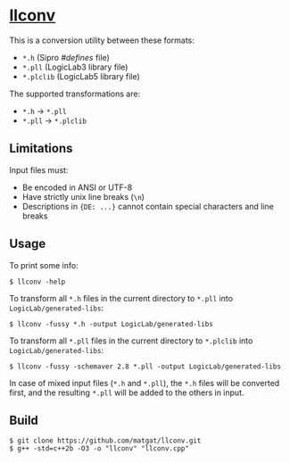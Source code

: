 # [llconv](https://github.com/matgat/llconv.git)

This is a conversion utility between these formats:
* `*.h` (Sipro *#defines* file)
* `*.pll` (LogicLab3 library file)
* `*.plclib` (LogicLab5 library file)

The supported transformations are:
* `*.h` -> `*.pll`
* `*.pll` -> `*.plclib`


## Limitations
Input files must:
* Be encoded in ANSI or UTF-8
* Have strictly unix line breaks (`\n`)
* Descriptions in `{DE: ...}` cannot contain special characters and line breaks


## Usage
To print some info:
```
$ llconv -help
```

To transform all `*.h` files in the current directory to `*.pll` into `LogicLab/generated-libs`:
```
$ llconv -fussy *.h -output LogicLab/generated-libs
```

To transform all `*.pll` files in the current directory to `*.plclib` into `LogicLab/generated-libs`:
```
$ llconv -fussy -schemaver 2.8 *.pll -output LogicLab/generated-libs
```

In case of mixed input files (`*.h` and `*.pll`), the `*.h` files
will be converted first, and the resulting `*.pll` will be added
to the others in input.


## Build
```
$ git clone https://github.com/matgat/llconv.git
$ g++ -std=c++2b -O3 -o "llconv" "llconv.cpp"
```
